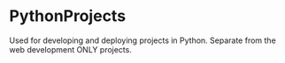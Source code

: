 # PythonProjects
Used for developing and deploying projects in Python. Separate from the web development ONLY projects. 
